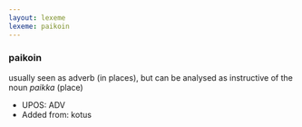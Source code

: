 ```yaml
---
layout: lexeme
lexeme: paikoin
---
```


###  paikoin

usually seen as adverb (in places), but can be analysed as instructive of the noun *paikka* (place)
* UPOS:  ADV
* Added from:  kotus

